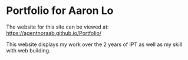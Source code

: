 # Portfolio for Aaron Lo
The website for this site can be viewed at: https://agentnoraab.github.io/Portfolio/


This website displays my work over the 2 years of IPT as well as my skill with web building.


